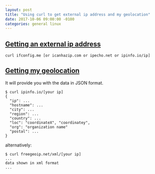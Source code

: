 ```yaml
---
layout: post
title: "Using curl to get external ip address and my geolocation"
date: 2017-10-06 09:00:00 -0100
categories: general linux
---
```

## [Getting an external ip address](https://askubuntu.com/questions/95910/command-for-determining-my-public-ip)
```
curl ifconfig.me [or icanhazip.com or ipecho.net or ipinfo.io/ip]
```

## [Getting my geolocation](http://xmodulo.com/geographic-location-ip-address-command-line.html)
It will provide you with the data in JSON format.
```
$ curl ipinfo.io/[your ip]
{
  "ip": ...
  "hostname": ...
  "city": ...
  "region": ...
  "country": ...
  "loc": "coordinateX", "coordinatey",
  "org": "organization name"
  "postal": ...
}
```
alternatively:
```
$ curl freegeoip.net/xml/[your ip]
...
data shown in xml format
...
```
